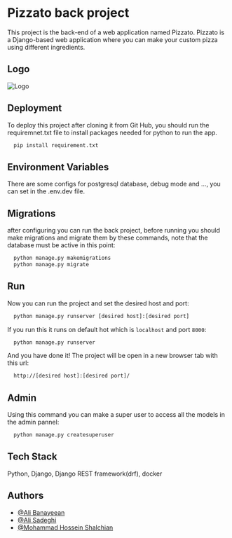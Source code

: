 
# Pizzato back project

This project is the back-end of a web application named Pizzato.
Pizzato is a Django-based web application where you can make your custom pizza using different ingredients.
## Logo
![Logo](https://i.postimg.cc/W3tLsDVQ/res-logo.png)

## Deployment

To deploy this project after cloning it from Git Hub, you should run the requiremnet.txt file to install packages needed for python to run the app.

```bash
  pip install requirement.txt
```
## Environment Variables
There are some configs for postgresql database, debug mode and ..., you can set in the .env.dev file.
## Migrations
after configuring you can run the back project, before running you should make migrations and migrate them by these commands, note that the database must be active in this point:
```bash
  python manage.py makemigrations
  python manage.py migrate
```
## Run
Now you can run the project and set the desired host and port:
```bash
  python manage.py runserver [desired host]:[desired port]
```
If you run this it runs on default hot which is `localhost` and port `8000`:
```bash
  python manage.py runserver
```

And you have done it! The project will be open in a new browser tab with this url:
```bash
  http://[desired host]:[desired port]/
```
## Admin
Using this command you can make a super user to access all the models in the admin pannel:
```bash
  python manage.py createsuperuser
```


## Tech Stack

Python, Django, Django REST framework(drf), docker




## Authors

- [@Ali Banayeean](https://www.github.com/Alibanayeean)
- [@Ali Sadeghi](https://www.github.com/Ali-Sadeghi-Gh)
- [@Mohammad Hossein Shalchian](https://www.github.com/shalchianmh)



